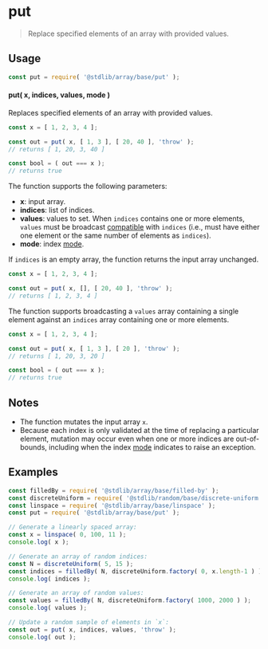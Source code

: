 <!--

@license Apache-2.0

Copyright (c) 2024 The Stdlib Authors.

Licensed under the Apache License, Version 2.0 (the "License");
you may not use this file except in compliance with the License.
You may obtain a copy of the License at

   http://www.apache.org/licenses/LICENSE-2.0

Unless required by applicable law or agreed to in writing, software
distributed under the License is distributed on an "AS IS" BASIS,
WITHOUT WARRANTIES OR CONDITIONS OF ANY KIND, either express or implied.
See the License for the specific language governing permissions and
limitations under the License.

-->

# put

> Replace specified elements of an array with provided values.

<section class="usage">

## Usage

```javascript
const put = require( '@stdlib/array/base/put' );
```

#### put( x, indices, values, mode )

Replaces specified elements of an array with provided values.

```javascript
const x = [ 1, 2, 3, 4 ];

const out = put( x, [ 1, 3 ], [ 20, 40 ], 'throw' );
// returns [ 1, 20, 3, 40 ]

const bool = ( out === x );
// returns true
```

The function supports the following parameters:

-   **x**: input array.
-   **indices**: list of indices.
-   **values**: values to set. When `indices` contains one or more elements, `values` must be broadcast [compatible][@stdlib/ndarray/base/broadcast-shapes] with `indices` (i.e., must have either one element or the same number of elements as `indices`).
-   **mode**: index [mode][@stdlib/ndarray/base/ind].

If `indices` is an empty array, the function returns the input array unchanged.

```javascript
const x = [ 1, 2, 3, 4 ];

const out = put( x, [], [ 20, 40 ], 'throw' );
// returns [ 1, 2, 3, 4 ]
```

The function supports broadcasting a `values` array containing a single element against an `indices` array containing one or more elements.

```javascript
const x = [ 1, 2, 3, 4 ];

const out = put( x, [ 1, 3 ], [ 20 ], 'throw' );
// returns [ 1, 20, 3, 20 ]

const bool = ( out === x );
// returns true
```

</section>

<!-- /.usage -->

<section class="notes">

## Notes

-   The function mutates the input array `x`.
-   Because each index is only validated at the time of replacing a particular element, mutation may occur even when one or more indices are out-of-bounds, including when the index [mode][@stdlib/ndarray/base/ind] indicates to raise an exception.

</section>

<!-- /.notes -->

<section class="examples">

## Examples

<!-- eslint no-undef: "error" -->

```javascript
const filledBy = require( '@stdlib/array/base/filled-by' );
const discreteUniform = require( '@stdlib/random/base/discrete-uniform' );
const linspace = require( '@stdlib/array/base/linspace' );
const put = require( '@stdlib/array/base/put' );

// Generate a linearly spaced array:
const x = linspace( 0, 100, 11 );
console.log( x );

// Generate an array of random indices:
const N = discreteUniform( 5, 15 );
const indices = filledBy( N, discreteUniform.factory( 0, x.length-1 ) );
console.log( indices );

// Generate an array of random values:
const values = filledBy( N, discreteUniform.factory( 1000, 2000 ) );
console.log( values );

// Update a random sample of elements in `x`:
const out = put( x, indices, values, 'throw' );
console.log( out );
```

</section>

<!-- /.examples -->

<!-- Section for related `stdlib` packages. Do not manually edit this section, as it is automatically populated. -->

<section class="related">

</section>

<!-- /.related -->

<!-- Section for all links. Make sure to keep an empty line after the `section` element and another before the `/section` close. -->

<section class="links">

[@stdlib/ndarray/base/ind]: https://github.com/stdlib-js/stdlib/tree/develop/lib/node_modules/%40stdlib/ndarray/base/ind

[@stdlib/ndarray/base/broadcast-shapes]: https://github.com/stdlib-js/stdlib/tree/develop/lib/node_modules/%40stdlib/ndarray/base/broadcast-shapes

</section>

<!-- /.links -->
